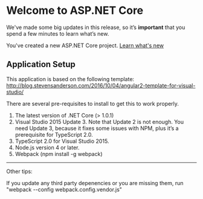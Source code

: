 # Welcome to ASP.NET Core

We've made some big updates in this release, so it’s **important** that you spend a few minutes to learn what’s new.

You've created a new ASP.NET Core project. [Learn what's new](https://go.microsoft.com/fwlink/?LinkId=518016)
## Application Setup

This application is based on the following template: 
http://blog.stevensanderson.com/2016/10/04/angular2-template-for-visual-studio/

There are several pre-requisites to install to get this to work properly. 

1. The latest version of .NET Core (> 1.0.1)
2. Visual Studio 2015 Update 3. Note that Update 2 is not enough. You need Update 3, because it fixes some issues with NPM, plus it’s a prerequisite for TypeScript 2.0.
3. TypeScript 2.0 for Visual Studio 2015. 
4. Node.js version 4 or later. 
5. Webpack (npm install -g webpack)

-------
Other tips: 

If you update any third party depenencies or you are missing them, run "webpack --config webpack.config.vendor.js"
